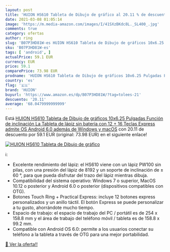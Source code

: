 ```yaml
---
layout: post
title: 'HUION HS610 Tableta de Dibujo de gráfico al 20.11 % de descuento'
date: 2021-03-08 01:05:14
image: 'https://m.media-amazon.com/images/I/41SXzBKdc8L._SL400_.jpg'
comments: true
category: ofertas
author: ring
slug: 'B07P3HD81W-es HUION HS610 Tableta de Dibujo de gráficos 10x6.25 Pulgadas...'
sku: 'B07P3HD81W-es'
tags: [ 'android', ]
actualPrice: 59.1 EUR
currency: EUR
price: 59.1
comparePrice: 73.98 EUR
prodname: 'HUION HS610 Tableta de Dibujo de gráficos 10x6.25 Pulgadas Función de inclinación La Tableta de lápiz sin batería con 12 + 16 Teclas Express admite OS Android 6.0 además de Windows y macOS'
country: 'es'
flag: '🇪🇸'
brand: 'HUION'
buyurl: 'https://www.amazon.es/dp/B07P3HD81W/?tag=tolees-21'
descuento: '20.11'
average: '68.0479999999999'
---
```


Está [HUION HS610 Tableta de Dibujo de gráficos 10x6.25 Pulgadas Función de inclinación La Tableta de lápiz sin batería con 12 + 16 Teclas Express admite OS Android 6.0 además de Windows y macOS](https://www.amazon.es/dp/B07P3HD81W/?tag=tolees-21) con 20.11 de descuento por 59.1 EUR (original: 73.98 EUR) en el siguiente enlace!

[![HUION HS610 Tableta de Dibujo de gráfico](https://m.media-amazon.com/images/I/41SXzBKdc8L._SL400_.jpg)](https://www.amazon.es/dp/B07P3HD81W/?tag=tolees-21)

ℹ️:

- Excelente rendimiento del lápiz: el HS610 viene con un lápiz PW100 sin pilas, con una presión del lápiz de 8192 y un soporte de inclinación de ± 60 °, para que pueda disfrutar del trazo del lápiz mientras dibuja.
- Compatibilidad del sistema operativo: Windows 7 o superior, MacOS 10.12 o posterior y Android 6.0 o posterior (dispositivos compatibles con OTG).
- Botones Touch Ring + Practical Express: incluye 12 botones express personalizados y un anillo táctil. El botón Express se puede personalizar a tu gusto, ahorrándote mucho tiempo.
- Espacio de trabajo: el espacio de trabajo del PC / portátil es de 254 x 158.8 mm y el área de trabajo del teléfono móvil / tableta es de 158.8 x 99.2 mm.
- Compatible con Android OS 6.0: permite a los usuarios conectar su teléfono a la tableta a través de OTG para una mejor portabilidad.

[🛒 Ver la oferta!!](https://www.amazon.es/dp/B07P3HD81W/?tag=tolees-21)
